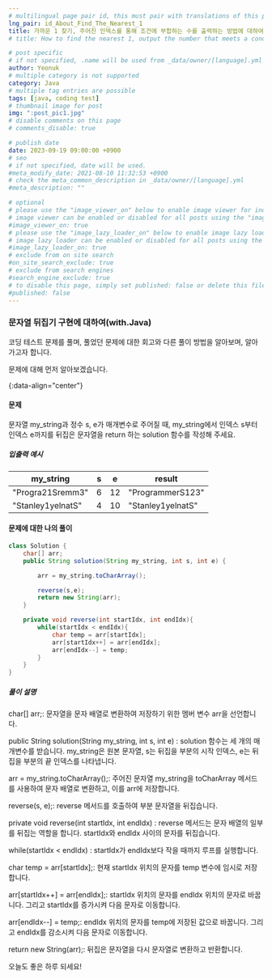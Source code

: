 ```yaml
---
# multilingual page pair id, this must pair with translations of this page. (This name must be unique)
lng_pair: id_About_Find_The_Nearest_1
title: 가까운 1 찾기, 주어진 인덱스를 통해 조건에 부합하는 수를 출력하는 방법에 대하여(with.Java)
# title: How to find the nearest 1, output the number that meets a condition via a given index (with.Java)

# post specific
# if not specified, .name will be used from _data/owner/[language].yml
author: Yeonuk
# multiple category is not supported
category: Java
# multiple tag entries are possible
tags: [java, coding test]
# thumbnail image for post
img: ":post_pic1.jpg"
# disable comments on this page
# comments_disable: true

# publish date
date: 2023-09-19 09:00:00 +0900
# seo
# if not specified, date will be used.
#meta_modify_date: 2021-08-10 11:32:53 +0900
# check the meta_common_description in _data/owner/[language].yml
#meta_description: ""

# optional
# please use the "image_viewer_on" below to enable image viewer for individual pages or posts (_posts/ or [language]/_posts folders).
# image viewer can be enabled or disabled for all posts using the "image_viewer_posts: true" setting in _data/conf/main.yml.
#image_viewer_on: true
# please use the "image_lazy_loader_on" below to enable image lazy loader for individual pages or posts (_posts/ or [language]/_posts folders).
# image lazy loader can be enabled or disabled for all posts using the "image_lazy_loader_posts: true" setting in _data/conf/main.yml.
#image_lazy_loader_on: true
# exclude from on site search
#on_site_search_exclude: true
# exclude from search engines
#search_engine_exclude: true
# to disable this page, simply set published: false or delete this file
#published: false
---
```


<!-- outline-start -->

### 문자열 뒤집기 구현에 대하여(with.Java)

코딩 테스트 문제를 풀며, 풀었던 문제에 대한 회고와 다른 풀이 방법을 알아보며, 알아가고자 합니다.

문제에 대해 먼저 알아보겠습니다.

{:data-align="center"}

<!-- outline-end -->

#### 문제

문자열 my_string과 정수 s, e가 매개변수로 주어질 때, my_string에서 인덱스 s부터 인덱스 e까지를 뒤집은 문자열을 return 하는 solution 함수를 작성해 주세요.

##### 입출력 예시

| my_string         | s   | e   | result            |
| ----------------- | --- | --- | ----------------- |
| "Progra21Sremm3"  | 6   | 12  | "ProgrammerS123"  |
| "Stanley1yelnatS" | 4   | 10  | "Stanley1yelnatS" |

<!-- | i   | arr[i] | stk     |
| --- | ------ | ------- |
| 0   | 1      | []      |
| 1   | 4      | [1]     | -->

#### 문제에 대한 나의 풀이

```java
class Solution {
    char[] arr;
    public String solution(String my_string, int s, int e) {

        arr = my_string.toCharArray();

        reverse(s,e);
        return new String(arr);
    }

    private void reverse(int startIdx, int endIdx){
        while(startIdx < endIdx){
            char temp = arr[startIdx];
            arr[startIdx++] = arr[endIdx];
            arr[endIdx--] = temp;
        }
    }
}
```

##### 풀이 설명

char[] arr;: 문자열을 문자 배열로 변환하여 저장하기 위한 멤버 변수 arr을 선언합니다.

public String solution(String my_string, int s, int e) : solution 함수는 세 개의 매개변수를 받습니다. my_string은 원본 문자열, s는 뒤집을 부분의 시작 인덱스, e는 뒤집을 부분의 끝 인덱스를 나타냅니다.

arr = my_string.toCharArray();: 주어진 문자열 my_string을 toCharArray 메서드를 사용하여 문자 배열로 변환하고, 이를 arr에 저장합니다.

reverse(s, e);: reverse 메서드를 호출하여 부분 문자열을 뒤집습니다.

private void reverse(int startIdx, int endIdx) : reverse 메서드는 문자 배열의 일부를 뒤집는 역할을 합니다. startIdx와 endIdx 사이의 문자를 뒤집습니다.

while(startIdx < endIdx) : startIdx가 endIdx보다 작을 때까지 루프를 실행합니다.

char temp = arr[startIdx];: 현재 startIdx 위치의 문자를 temp 변수에 임시로 저장합니다.

arr[startIdx++] = arr[endIdx];: startIdx 위치의 문자를 endIdx 위치의 문자로 바꿉니다. 그리고 startIdx를 증가시켜 다음 문자로 이동합니다.

arr[endIdx--] = temp;: endIdx 위치의 문자를 temp에 저장된 값으로 바꿉니다. 그리고 endIdx를 감소시켜 다음 문자로 이동합니다.

return new String(arr);: 뒤집은 문자열을 다시 문자열로 변환하고 반환합니다.

오늘도 좋은 하루 되세요!
